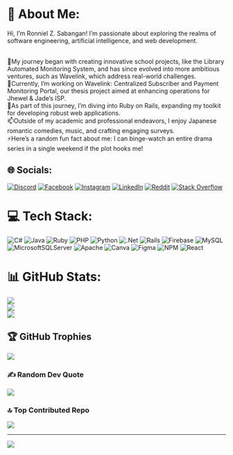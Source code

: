 <!--
**SUBZERO414/SUBZERO414** is a ✨ _special_ ✨ repository because its `README.md` (this file) appears on your GitHub profile.

Here are some ideas to get you started:

- 🔭 I’m currently working on ...
- 🌱 I’m currently learning ...
- 👯 I’m looking to collaborate on ...
- 🤔 I’m looking for help with ...
- 💬 Ask me about ...
- 📫 How to reach me: ...
- 😄 Pronouns: ...
- ⚡ Fun fact: ...
-->
# 💫 About Me:
Hi, I’m Ronniel Z. Sabangan! I’m passionate about exploring the realms of software engineering, artificial intelligence, and web development. 

<br>🔭My journey began with creating innovative school projects, like the Library Automated Monitoring System, and has since evolved into more ambitious ventures, such as Wavelink, which address real-world challenges.<br>🌱Currently, I’m working on Wavelink: Centralized Subscriber and Payment Monitoring Portal, our thesis project aimed at enhancing operations for Jhewel & Jade’s ISP. <br>👯As part of this journey, I’m diving into Ruby on Rails, expanding my toolkit for developing robust web applications.<br>📫Outside of my academic and professional endeavors, I enjoy Japanese romantic comedies, music, and crafting engaging surveys. <br>⚡Here’s a random fun fact about me: I can binge-watch an entire drama series in a single weekend if the plot hooks me!


## 🌐 Socials:
[![Discord](https://img.shields.io/badge/Discord-%237289DA.svg?logo=discord&logoColor=white)](https://discord.gg/https://discord.gg/4S7Mfe49RZ) [![Facebook](https://img.shields.io/badge/Facebook-%231877F2.svg?logo=Facebook&logoColor=white)](https://facebook.com/nielmetal07) [![Instagram](https://img.shields.io/badge/Instagram-%23E4405F.svg?logo=Instagram&logoColor=white)](https://instagram.com/nielmetal07) [![LinkedIn](https://img.shields.io/badge/LinkedIn-%230077B5.svg?logo=linkedin&logoColor=white)](https://linkedin.com/in/ronniel-sabangan-15b8a3296) [![Reddit](https://img.shields.io/badge/Reddit-%23FF4500.svg?logo=Reddit&logoColor=white)](https://reddit.com/user/u/ConversationSame954) [![Stack Overflow](https://img.shields.io/badge/-Stackoverflow-FE7A16?logo=stack-overflow&logoColor=white)](https://stackoverflow.com/users/21257569) 

# 💻 Tech Stack:
![C#](https://img.shields.io/badge/c%23-%23239120.svg?style=flat&logo=csharp&logoColor=white) ![Java](https://img.shields.io/badge/java-%23ED8B00.svg?style=flat&logo=openjdk&logoColor=white) ![Ruby](https://img.shields.io/badge/ruby-%23CC342D.svg?style=flat&logo=ruby&logoColor=white) ![PHP](https://img.shields.io/badge/php-%23777BB4.svg?style=flat&logo=php&logoColor=white) ![Python](https://img.shields.io/badge/python-3670A0?style=flat&logo=python&logoColor=ffdd54) ![.Net](https://img.shields.io/badge/.NET-5C2D91?style=flat&logo=.net&logoColor=white) ![Rails](https://img.shields.io/badge/rails-%23CC0000.svg?style=flat&logo=ruby-on-rails&logoColor=white) ![Firebase](https://img.shields.io/badge/firebase-a08021?style=flat&logo=firebase&logoColor=ffcd34) ![MySQL](https://img.shields.io/badge/mysql-4479A1.svg?style=flat&logo=mysql&logoColor=white) ![MicrosoftSQLServer](https://img.shields.io/badge/Microsoft%20SQL%20Server-CC2927?style=flat&logo=microsoft%20sql%20server&logoColor=white) ![Apache](https://img.shields.io/badge/apache-%23D42029.svg?style=flat&logo=apache&logoColor=white) ![Canva](https://img.shields.io/badge/Canva-%2300C4CC.svg?style=flat&logo=Canva&logoColor=white) ![Figma](https://img.shields.io/badge/figma-%23F24E1E.svg?style=flat&logo=figma&logoColor=white) ![NPM](https://img.shields.io/badge/NPM-%23CB3837.svg?style=flat&logo=npm&logoColor=white) ![React](https://img.shields.io/badge/react-%2320232a.svg?style=flat&logo=react&logoColor=%2361DAFB)
# 📊 GitHub Stats:
![](https://github-readme-stats.vercel.app/api?username=SUBZERO414&theme=dark&hide_border=false&include_all_commits=false&count_private=false)<br/>
![](https://github-readme-streak-stats.herokuapp.com/?user=SUBZERO414&theme=dark&hide_border=false)<br/>
![](https://github-readme-stats.vercel.app/api/top-langs/?username=SUBZERO414&theme=dark&hide_border=false&include_all_commits=false&count_private=false&layout=compact)

## 🏆 GitHub Trophies
![](https://github-profile-trophy.vercel.app/?username=SUBZERO414&theme=radical&no-frame=false&no-bg=true&margin-w=4)

### ✍️ Random Dev Quote
![](https://quotes-github-readme.vercel.app/api?type=horizontal&theme=radical)

### 🔝 Top Contributed Repo
![](https://github-contributor-stats.vercel.app/api?username=SUBZERO414&limit=5&theme=dark&combine_all_yearly_contributions=true)

---
[![](https://visitcount.itsvg.in/api?id=SUBZERO414&icon=0&color=0)](https://visitcount.itsvg.in)

<!-- Proudly created with GPRM ( https://gprm.itsvg.in ) -->
